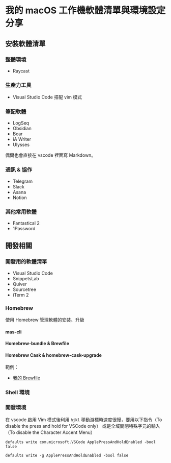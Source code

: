 # 我的 macOS 工作機軟體清單與環境設定分享

## 安裝軟體清單

### 整體環境

* Raycast

### 生產力工具

* Visual Studio Code 搭配 vim 模式

### 筆記軟體

* LogSeq
* Obsidian
* Bear
* iA Writer
* Ulysses

偶爾也會直接在 vscode 裡面寫 Markdown。

### 通訊 & 協作

* Telegram
* Slack
* Asana
* Notion

### 其他常用軟體

* Fantastical 2
* 1Password

## 開發相關

### 開發用的軟體清單

* Visual Studio Code
* SnippetsLab
* Quiver
* Sourcetree
* iTerm 2


### Homebrew

使用 Homebrew 管理軟體的安裝、升級

#### mas-cli

#### Homebrew-bundle & Brewfile

#### Homebrew Cask & homebrew-cask-upgrade


範例：
  * [我的 Brewfile](https://github.com/linyiru/dotfiles/blob/master/Brewfile)


### Shell 環境

### 開發環境

在 vscode 啟用 Vim 模式後利用 `hjkl` 移動游標時速度很慢，要用以下指令（To disable the press and hold for VSCode only）
或是全域關閉特殊字元的輸入（To disable the Character Accent Menu）

```shell
defaults write com.microsoft.VSCode ApplePressAndHoldEnabled -bool false
```

```shell
defaults write -g ApplePressAndHoldEnabled -bool false
```
